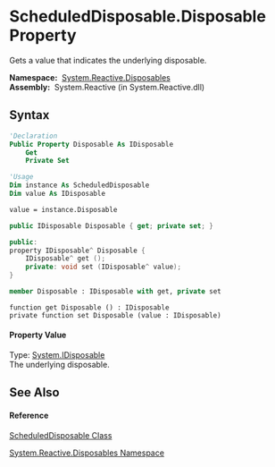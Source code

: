 # ScheduledDisposable.Disposable Property

Gets a value that indicates the underlying disposable.

**Namespace:**  [System.Reactive.Disposables](System.Reactive.Disposables\System.Reactive.Disposables.md)  
**Assembly:**  System.Reactive (in System.Reactive.dll)

## Syntax

```vb
'Declaration
Public Property Disposable As IDisposable
    Get
    Private Set
```

```vb
'Usage
Dim instance As ScheduledDisposable
Dim value As IDisposable

value = instance.Disposable
```

```csharp
public IDisposable Disposable { get; private set; }
```

```c++
public:
property IDisposable^ Disposable {
    IDisposable^ get ();
    private: void set (IDisposable^ value);
}
```

```fsharp
member Disposable : IDisposable with get, private set
```

```jscript
function get Disposable () : IDisposable
private function set Disposable (value : IDisposable)
```

#### Property Value

Type: [System.IDisposable](https://msdn.microsoft.com/en-us/library/aax125c9)  
The underlying disposable.

## See Also

#### Reference

[ScheduledDisposable Class](ScheduledDisposable\ScheduledDisposable.md)

[System.Reactive.Disposables Namespace](System.Reactive.Disposables\System.Reactive.Disposables.md)





